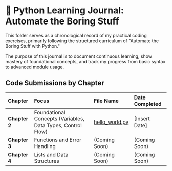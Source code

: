 # 🐍 Python Learning Journal: Automate the Boring Stuff

This folder serves as a chronological record of my practical coding exercises, primarily following the structured curriculum of "Automate the Boring Stuff with Python."

The purpose of this journal is to document continuous learning, show mastery of foundational concepts, and track my progress from basic syntax to advanced module usage.

## Code Submissions by Chapter

| Chapter | Focus | File Name | Date Completed |
| :--- | :--- | :--- | :--- |
| **Chapter 2** | Foundational Concepts (Variables, Data Types, Control Flow) | [hello\_world.py](hello_world.py) | [Insert Date] |
| **Chapter 3** | Functions and Error Handling | (Coming Soon) | (Coming Soon) |
| **Chapter 4** | Lists and Data Structures | (Coming Soon) | (Coming Soon) |
